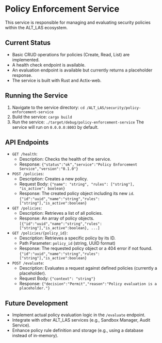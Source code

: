 # Policy Enforcement Service

This service is responsible for managing and evaluating security policies within the ALT_LAS ecosystem.

## Current Status

- Basic CRUD operations for policies (Create, Read, List) are implemented.
- A health check endpoint is available.
- An evaluation endpoint is available but currently returns a placeholder response.
- The service is built with Rust and Actix-web.

## Running the Service

1.  Navigate to the service directory: `cd /ALT_LAS/security/policy-enforcement-service`
2.  Build the service: `cargo build`
3.  Run the service: `./target/debug/policy-enforcement-service`
    The service will run on `0.0.0.0:8003` by default.

## API Endpoints

- `GET /health`:
    - Description: Checks the health of the service.
    - Response: `{"status":"ok","service":"Policy Enforcement Service","version":"0.1.0"}`
- `POST /policies`:
    - Description: Creates a new policy.
    - Request Body: `{"name": "string", "rules": ["string"], "is_active": boolean}`
    - Response: The created policy object including its new `id`.
      `{"id":"uuid","name":"string","rules":["string"],"is_active":boolean}`
- `GET /policies`:
    - Description: Retrieves a list of all policies.
    - Response: An array of policy objects.
      `[{"id":"uuid","name":"string","rules":["string"],"is_active":boolean}, ...]`
- `GET /policies/{policy_id}`:
    - Description: Retrieves a specific policy by its ID.
    - Path Parameter: `policy_id` (string, UUID format)
    - Response: The requested policy object or a 404 error if not found.
      `{"id":"uuid","name":"string","rules":["string"],"is_active":boolean}`
- `POST /evaluate`:
    - Description: Evaluates a request against defined policies (currently a placeholder).
    - Request Body: `{"context": "string"}`
    - Response: `{"decision":"Permit","reason":"Policy evaluation is a placeholder."}`

## Future Development

- Implement actual policy evaluation logic in the `/evaluate` endpoint.
- Integrate with other ALT_LAS services (e.g., Sandbox Manager, Audit Service).
- Enhance policy rule definition and storage (e.g., using a database instead of in-memory).

